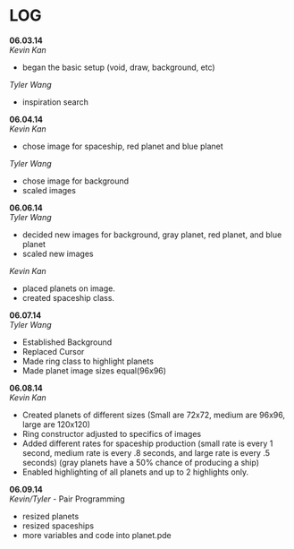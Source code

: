 LOG
===

**06.03.14**<br>
*Kevin Kan* <br>
- began the basic setup (void, draw, background, etc)

*Tyler Wang* 
- inspiration search

**06.04.14**<br>
*Kevin Kan* <br>
- chose image for spaceship, red planet and blue planet

*Tyler Wang* <br>
- chose image for background
- scaled images

**06.06.14**<br>
*Tyler Wang* <br>
- decided new images for background, gray planet, red planet, and blue planet
- scaled new images

*Kevin Kan* <br>
- placed planets on image.
- created spaceship class.

**06.07.14**<br>
*Tyler Wang* <br>
- Established Background
- Replaced Cursor
- Made ring class to highlight planets
- Made planet image sizes equal(96x96)

**06.08.14**<br>
*Kevin Kan* <br>
- Created planets of different sizes (Small are 72x72, medium are 96x96, large are  120x120)
- Ring constructor adjusted to specifics of images
- Added different rates for spaceship production
(small rate is every 1 second, medium rate is every .8 seconds, and large rate is every .5 seconds)
(gray planets have a 50% chance of producing a ship)
- Enabled highlighting of all planets and up to 2 highlights only. 

**06.09.14**<br>
*Kevin/Tyler* - Pair Programming <br>
- resized planets
- resized spaceships
- more variables and code into planet.pde


